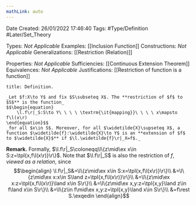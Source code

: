 ```yaml
---
mathLink: auto
---
```


<div class="topSpace"></div>

Date Created: 26/01/2022 17:46:40
Tags: #Type/Definition #Later/Set_Theory

Types: _Not Applicable_
Examples: [[Inclusion Function]]
Constructions: _Not Applicable_
Generalizations: [[Restriction (Relation)]]

Properties: _Not Applicable_
Sufficiencies: [[Continuous Extension Theorem]]
Equivalences: _Not Applicable_
Justifications: [[Restriction of function is a function]]

``` ad-Definition
title: Definition.

_Let $f:X\to Y$ and fix $S\subseteq X$. The **restriction of $f$ to $S$** is the function_
$$\begin{equation}
    \l.f\r|_S:S\to Y\ \ \ \ \textrm{\it{mapping}}\ \ \ \ x\mapsto f\l(x\r)
\end{equation}$$
_for all $x\in S$. Moreover, for all $\widetilde{X}\supseteq X$, a function $\widetilde{f}:\widetilde{X}\to Y$ is an **extension of $f$ to $\widetilde{X}$** if $\l.\widetilde{f}\r|_X=f$._

```

**Remark.** Formally, $\l.f\r|_S\coloneqq\l\{z\mid\ex x\in S:z=\tpl{x,f\l(x\r)}\r\}$. Note that $\l.f\r|_S$ is also the restriction of $f$, _viewed as a relation_, since
$$\begin{align}
    \l.f\r|_S&=\l\{z\mid\ex x\in S:x=\tpl{x,f\l(x\r)}\r\}\\
    &=\l\{z\mid\ex x:x\in S\land z=\tpl{x,f\l(x\r)}\r\}\\
    &=\l\{z\mid\ex x:z=\tpl{x,f\l(x\r)}\land x\in S\r\}\\
    &=\l\{z\mid\ex x,y:z=\tpl{x,y}\land z\in f\land x\in S\r\}\\
    &=\l\{z\in f\mid\ex x,y:z=\tpl{x,y}\land x\in S\r\}\\
    &=f\rest S.\exqedin
\end{align}$$
